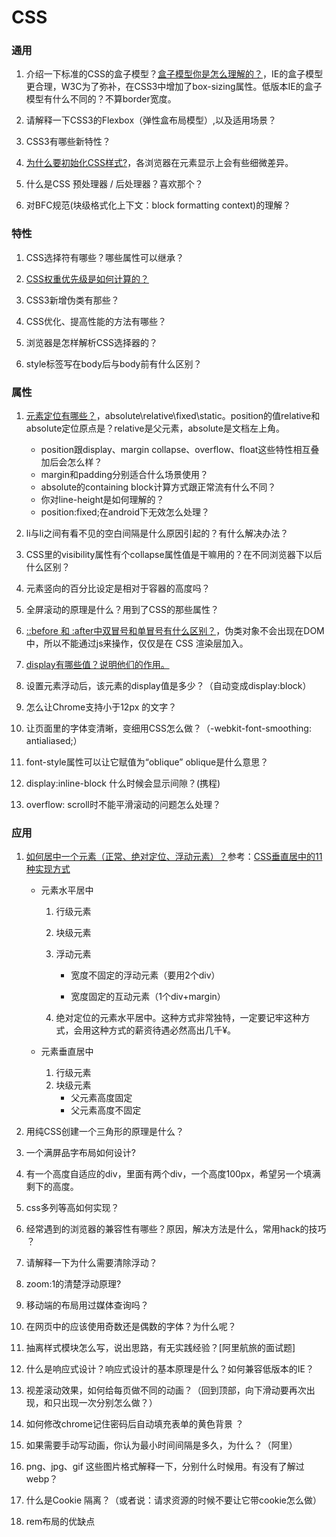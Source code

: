 # CSS

### 通用

1. 介绍一下标准的CSS的盒子模型？[盒子模型你是怎么理解的？](https://blog.csdn.net/lxcao/article/details/52620453)，IE的盒子模型更合理，W3C为了弥补，在CSS3中增加了box-sizing属性。低版本IE的盒子模型有什么不同的？不算border宽度。
2. 请解释一下CSS3的Flexbox（弹性盒布局模型）,以及适用场景？

1. CSS3有哪些新特性？

1. [为什么要初始化CSS样式?](https://blog.csdn.net/lxcao/article/details/52678973)，各浏览器在元素显示上会有些细微差异。
2. 什么是CSS 预处理器 / 后处理器？喜欢那个？

1. 对BFC规范(块级格式化上下文：block formatting context)的理解？

### 特性

1. CSS选择符有哪些？哪些属性可以继承？

1. [CSS权重优先级是如何计算的？](https://blog.csdn.net/lxcao/article/details/52641272)

1. CSS3新增伪类有那些？

1. CSS优化、提高性能的方法有哪些？

1. 浏览器是怎样解析CSS选择器的？

1. style标签写在body后与body前有什么区别？

### 属性

1. [元素定位有哪些？](https://blog.csdn.net/lxcao/article/details/52634189)，absolute\relative\fixed\static。position的值relative和absolute定位原点是？relative是父元素，absolute是文档左上角。
   - position跟display、margin collapse、overflow、float这些特性相互叠加后会怎么样？
   - margin和padding分别适合什么场景使用？
   - absolute的containing block计算方式跟正常流有什么不同？
   - 你对line-height是如何理解的？
   - position:fixed;在android下无效怎么处理？
2. li与li之间有看不见的空白间隔是什么原因引起的？有什么解决办法？
3. CSS里的visibility属性有个collapse属性值是干嘛用的？在不同浏览器下以后什么区别？

1. 元素竖向的百分比设定是相对于容器的高度吗？

1. 全屏滚动的原理是什么？用到了CSS的那些属性？

1. [::before 和 :after中双冒号和单冒号有什么区别？](https://blog.csdn.net/lxcao/article/details/52640662)，伪类对象不会出现在DOM中，所以不能通过js来操作，仅仅是在 CSS 渲染层加入。

1. [display有哪些值？说明他们的作用。](https://blog.csdn.net/lxcao/article/details/52673179)

1. 设置元素浮动后，该元素的display值是多少？（自动变成display:block）

1. 怎么让Chrome支持小于12px 的文字？

1. 让页面里的字体变清晰，变细用CSS怎么做？（-webkit-font-smoothing: antialiased;）

1. font-style属性可以让它赋值为“oblique” oblique是什么意思？

1. display:inline-block 什么时候会显示间隙？(携程)

1. overflow: scroll时不能平滑滚动的问题怎么处理？

### 应用

1. [如何居中一个元素（正常、绝对定位、浮动元素）？](https://blog.csdn.net/lxcao/article/details/52670724)参考：[CSS垂直居中的11种实现方式](https://www.cnblogs.com/zhouhuan/p/vertical_center.html)

   - 元素水平居中

     1. 行级元素

     2. 块级元素

     3. 浮动元素

        - 宽度不固定的浮动元素（要用2个div）

        - 宽度固定的互动元素（1个div+margin）

     4. 绝对定位的元素水平居中。这种方式非常独特，一定要记牢这种方式，会用这种方式的薪资待遇必然高出几千¥。

   - 元素垂直居中

     1. 行级元素
     2. 块级元素
        - 父元素高度固定
        - 父元素高度不固定

1. 用纯CSS创建一个三角形的原理是什么？
2. 一个满屏品字布局如何设计?
3. 有一个高度自适应的div，里面有两个div，一个高度100px，希望另一个填满剩下的高度。
4. css多列等高如何实现？
5. 经常遇到的浏览器的兼容性有哪些？原因，解决方法是什么，常用hack的技巧 ？
6. 请解释一下为什么需要清除浮动？
7. zoom:1的清楚浮动原理?
8. 移动端的布局用过媒体查询吗？

1. 在网页中的应该使用奇数还是偶数的字体？为什么呢？
2. 抽离样式模块怎么写，说出思路，有无实践经验？[阿里航旅的面试题]
3. 什么是响应式设计？响应式设计的基本原理是什么？如何兼容低版本的IE？
4. 视差滚动效果，如何给每页做不同的动画？（回到顶部，向下滑动要再次出现，和只出现一次分别怎么做？）
5. 如何修改chrome记住密码后自动填充表单的黄色背景 ？
6. 如果需要手动写动画，你认为最小时间间隔是多久，为什么？（阿里）
7. png、jpg、gif 这些图片格式解释一下，分别什么时候用。有没有了解过webp？
8. 什么是Cookie 隔离？（或者说：请求资源的时候不要让它带cookie怎么做）
9. rem布局的优缺点